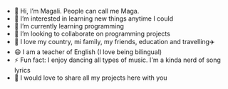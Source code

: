 - 👋 Hi, I’m Magali. People can call me Maga.
- 👀 I’m interested in learning new things anytime I could
- 🌱 I’m currently learning programming
- 💞️ I’m looking to collaborate on programming projects
- 🫶 I love my country, mi family, my friends, education and travelling✈️
- 😄 I am a teacher of English (I love being bilingual)
- ⚡ Fun fact: I enjoy dancing all types of music. I'm a kinda nerd of song lyrics
- 🥳 I would love to share all my projects here with you

